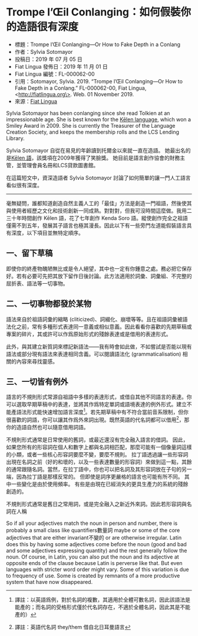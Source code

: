# Trompe l’Œil Conlanging：如何假裝你的造語很有深度

- 標題：Trompe l’Œil Conlanging—Or How to Fake Depth in a Conlang
- 作者：Sylvia Sotomayor
- 投稿日：2019 年 07 月 05 日
- Fiat Lingua 發佈日：2019 年 11 月 01 日
- Fiat Lingua 編號：FL-000062-00
- 引用：Sotomayor, Sylvia. 2019. “Trompe l’Œil Conlanging—Or How to Fake Depth in a Conlang.” FL-000062-00, Fiat Lingua, \<http://fiatlingua.org\>. Web. 01 November 2019.
- 來源：[Fiat Lingua](https://fiatlingua.org/2019/11/)

Sylvia Sotomayor has been conlanging since she read Tolkien at an impressionable age. She is best known for the [Kēlen language](http://www.terjemar.net/kelen.php), which won a Smiley Award in 2009. She is currently the Treasurer of the Language Creation Society, and keeps the membership rolls and the LCS Lending Library.

Sylvia Sotomayor 自從在易見的年齡讀到托爾金以來就一直在造語。 她最出名的是[Kēlen 語](http://www.terjemar.net/kelen.php)，該獎項在2009年獲得了笑臉獎。 她目前是語言創作協會的財務主管，並管理會員名冊和LCS貸款圖書館。

在這篇短文中，資深造語者 Sylvia Sotomayor 討論了如何簡單的讓一門人工語言看似很有深度。

---

毫無疑問，誰都知道創造自然主義人工的「最佳」方法是創造一門祖語，然後使其與使用者經歷之文化和技術創新一同成熟。對對對，但我可沒時間這麼做。我用二三十年時間創作 Kēlen 語，花了七年創作 Kenda Soro 語。縱使創作完全之祖語僅需不到五年，發展其子語言也極其漫長。因此以下有一些旁門左道能假裝語言具有深度，以下項目並無特定順序。‌

## 一、留下草稿

即使你的終產物醜陋無比或是令人絕望，其中也一定有你鍾意之處。務必把它保存好。若有必要可先把其放下留作日後討論。此方法適用於詞彙、詞彙組、不完整的屈折表、語法等一切事物。

## 二、一切事物都發於某物

語法來自於祖語詞彙的縮略 (cliticized)、詞綴化、崩壞等等。且在祖語詞彙被語法化之前，常有多種形式表達同一意義或相似意義。因此看看你喜歡的先期草稿或專案的碎片，其或許可以作爲原始形式的殘餘表達或是借用的表達形式。

此外，與其建立新質詞來標記新語法——我有時會如此做，不如嘗試是否能以現有語法或部分現有語法來表達相同含義。可以閱讀語法化 (grammaticalisation) 相關的內容來尋找靈感。

## 三、一切皆有例外

語言的不規則形式常源自祖語中多樣的表達形式，或借自其他不同語言的表達。你可以選取早期草稿中的表達，並將其作爲特定單詞或語境表達的例外形式。建立不能產語法形式能快速增加語言深度[^1]。若先期草稿中有不符合當前音系限制，但你很喜歡的詞語，你可以讓其作爲外來詞出現。既然英語的代名詞都可以借用[^2]，那你的造語自然也可以隨意借用詞語。

[^1]: 譯註：以英語爲例，對於名詞的複數，其適用於全體可數名詞，因此該語法是能產的；而名詞的受格形式僅於代名詞存在，不適於全體名詞，因此其是不能產的）

[^2]: 譯註：英語代名詞 they/them 借自北日耳曼語言

不規則形式通常是日常使用的舊詞，或最近還沒有完全融入語言的借詞。 因此，如果您所有的形容詞在個人和數字上都與名詞相匹配，那麼可能有一個像量詞這樣的小類，或者一些核心形容詞要麼不變，要麼不規則。 拉丁語透過讓一些形容詞出現在名詞之前（好的和壞的，以及一些表達數量的形容詞）來做到這一點，其餘的通常跟隨名詞。當然，在拉丁語中，你也可以把名詞及其形容詞放在子句的另一端，因為拉丁語是那樣反常的。 但即使是詞序更嚴格的語言也可能有所不同。 其中一些變化是由於使用頻率。 有些是由現在已經消失的更具生產力的系統的殘餘創造的。

不規則形式通常是舊日之常用詞，或是完全融入之新近外來詞。因此若形容詞與名詞在人稱


So if all your adjectives match the noun in person and number, 
there is probably a small class like quantifiers數量詞 maybe or some of the core adjectives that are either invariant不變的 or are otherwise irregular. 
Latin does this by having some adjectives come before the noun (good and bad and some adjectives expressing quantity) and the rest generally follow the noun. Of course, in Latin, you can also put the noun and its adjective at opposite ends of the clause because Latin is perverse like that. But even languages with stricter word order might vary. Some of this variation is due to frequency of use. Some is created by remnants of a more productive system that have now disappeared.
